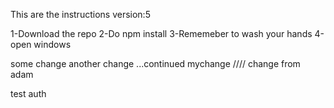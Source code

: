 This are the instructions
version:5

1-Download the repo
2-Do npm install
3-Rememeber to wash your hands
4-open windows

some change
another change ...continued
mychange
////
change from adam

test auth